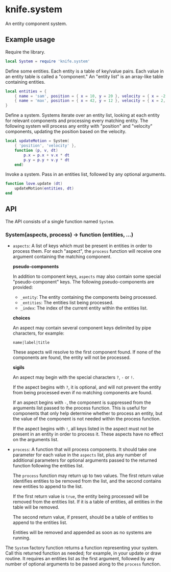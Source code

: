 # knife.system

An entity component system.

## Example usage

Require the library.

```lua
local System = require 'knife.system'
```

Define some entities. Each entity is a table of key/value pairs. Each value in an entity table is called a "component." An "entity list" is an array-like table containing entities.

```lua
local entities = {
    { name = 'sam', position = { x = 10, y = 20 }, velocity = { x = -2, y = 4 } },
    { name = 'max', position = { x = 42, y = 12 }, velocity = { x = 2, y = -4 } },
}
```

Define a system. Systems iterate over an entity list, looking at each entity for relevant components and processing every matching entity. The following system will process any entity with "position" and "velocity" components, updating the position based on the velocity. 

```lua
local updateMotion = System(
    { 'position', 'velocity' },
    function (p, v, dt)
        p.x = p.x + v.x * dt
        p.y = p.y + v.y * dt
    end)
```

Invoke a system. Pass in an entities list, followed by any optional arguments.

```lua
function love.update (dt)
    updateMotion(entities, dt)
end
```

## API

The API consists of a single function named `System`.

### System(aspects, process) -> function (entities, ...)

- `aspects`: A list of keys which must be present in entities in order to
  process them. For each "aspect", the `process` function will receive one
  argument containing the matching component.

  **pseudo-components**

  In addition to component keys, `aspects` may also contain some special
  "pseudo-component" keys. The following pseudo-components are provided:

  - `_entity`: The entity containing the components being processed.
  - `_entities`: The entities list being processed.
  - `_index`: The index of the current entity within the entities list.

  **choices**

  An aspect may contain several component keys delimited by pipe characters,
  for example:

  `name|label|title`

  These aspects will resolve to the first component found. If none of the
  components are found, the entity will not be processed.

  **sigils**

  An aspect may begin with the special characters `?`, `-` or `!`.

  If the aspect begins with `?`, it is optional, and will not prevent the
  entity from being processed even if no matching components are found.

  If an aspect begins with `-`, the component is suppressed from the arguments
  list passed to the process function. This is useful for components that only
  help determine whether to process an entity, but the value of the component
  is not needed within the process function.

  If the aspect begins with `!`, all keys listed in the aspect must not be
  present in an entity in order to process it. These aspects have no effect
  on the arguments list.

- `process`: A function that will process components. It should take one
  parameter for each value in the `aspects` list, plus any number of additional
  parameters for optional arguments passed to the returned function following
  the entities list.

  The `process` function may return up to two values. The first return value
  identifies entities to be removed from the list, and the second contains
  new entities to append to the list.

  If the first return value is `true`, the entity being processed will be
  removed from the entities list. If it is a table of entities, all entities
  in the table will be removed.

  The second return value, if present, should be a table of entities to append
  to the entities list.
  
  Entities will be removed and appended as soon as no systems are running.

The `System` factory function returns a function representing your system.
Call this returned function as needed; for example, in your update or draw
routine. It requires an entities list as the first argument, followed by any
number of optional arguments to be passed along to the `process` function.

